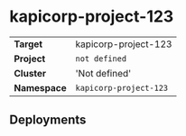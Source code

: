 # kapicorp-project-123 

|||
| --- | --- |
| **Target** | kapicorp-project-123 |
| **Project**     | `not defined`|
| **Cluster**     |  'Not defined'  |
| **Namespace**   | `kapicorp-project-123` |


## Deployments
